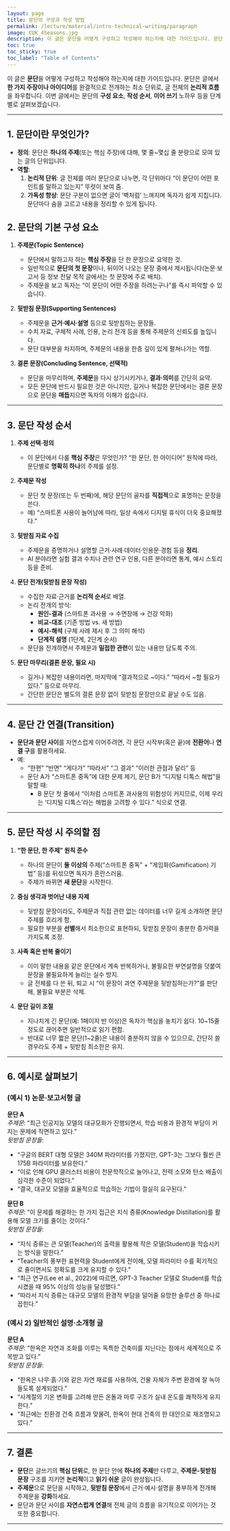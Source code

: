 ```yaml
---
layout: page
title: 문단의 구성과 작성 방법
permalink: /lecture/material/intro-technical-writing/paragraph
image: CUK_4Seasons.jpg
description: 이 글은 문단을 어떻게 구성하고 작성해야 하는지에 대한 가이드입니다. 문단은 글에서 한 가지 주장이나 아이디어를 완결적으로 전개하는 최소 단위로, 글 전체의 논리적 흐름을 좌우합니다. 이번 글에서는 문단의 구성 요소, 작성 순서, 이어 쓰기 노하우 등을 단계별로 살펴보겠습니다.
toc: true
toc_sticky: true
toc_label: "Table of Contents"
---
```


이 글은 **문단**을 어떻게 구성하고 작성해야 하는지에 대한 가이드입니다. 문단은 글에서 **한 가지 주장이나 아이디어**를 완결적으로 전개하는 최소 단위로, 글 전체의 **논리적 흐름**을 좌우합니다. 이번 글에서는 문단의 **구성 요소**, **작성 순서**, **이어 쓰기** 노하우 등을 단계별로 살펴보겠습니다.

---

## 1. 문단이란 무엇인가?
- **정의**: 문단은 **하나의 주제**(또는 핵심 주장)에 대해, 몇 줄~몇십 줄 분량으로 모여 있는 글의 단위입니다.  
- **역할**:  
  1) **논리적 단위**: 글 전체를 여러 문단으로 나누면, 각 단위마다 “이 문단이 어떤 포인트를 말하고 있는지” 뚜렷이 보여 줌.  
  2) **가독성 향상**: 문단 구분이 없으면 글이 ‘벽처럼’ 느껴지며 독자가 쉽게 지칩니다. 문단마다 숨을 고르고 내용을 정리할 수 있게 됩니다.  

## 2. 문단의 기본 구성 요소

1. **주제문(Topic Sentence)**  
   - 문단에서 말하고자 하는 **핵심 주장**을 단 한 문장으로 요약한 것.  
   - 일반적으로 **문단의 첫 문장**이나, 뒤이어 나오는 문장 중에서 제시됩니다(논문·보고서 등 정보 전달 목적 글에서는 첫 문장에 주로 배치).  
   - 주제문을 보고 독자는 “이 문단이 어떤 주장을 하려는구나”를 즉시 파악할 수 있습니다.

2. **뒷받침 문장(Supporting Sentences)**  
   - 주제문을 **근거·예시·설명** 등으로 뒷받침하는 문장들.  
   - 수치 자료, 구체적 사례, 인용, 논리 전개 등을 통해 주제문의 신뢰도를 높입니다.  
   - 문단 대부분을 차지하며, 주제문의 내용을 한층 깊이 있게 펼쳐나가는 역할.

3. **결론 문장(Concluding Sentence, 선택적)**  
   - 문단을 마무리하며, **주제문**을 다시 상기시키거나, **결과·의미**를 간단히 요약.  
   - 모든 문단에 반드시 필요한 것은 아니지만, 길거나 복잡한 문단에서는 결론 문장으로 문단을 **매듭**지으면 독자의 이해가 쉽습니다.

---

## 3. 문단 작성 순서

1. **주제 선택·정의**  
   - 이 문단에서 다룰 **핵심 주장**은 무엇인가? “한 문단, 한 아이디어” 원칙에 따라, 문단별로 **명확히 하나**의 주제를 설정.

2. **주제문 작성**  
   - 문단 첫 문장(또는 두 번째)에, 해당 문단의 골자를 **직접적**으로 표명하는 문장을 쓴다.  
   - 예) “스마트폰 사용이 늘어남에 따라, 일상 속에서 디지털 휴식이 더욱 중요해졌다.”

3. **뒷받침 자료 수집**  
   - 주제문을 증명하거나 설명할 근거·사례·데이터·인용문·경험 등을 **정리**.  
   - AI 분야라면 실험 결과 수치나 관련 연구 인용, 다른 분야라면 통계, 예시 스토리 등을 준비.

4. **문단 전개(뒷받침 문장 작성)**  
   - 수집한 자료·근거를 **논리적 순서**로 배열.  
   - 논리 전개의 방식:
     - **원인-결과** (스마트폰 과사용 → 수면장애 → 건강 악화)
     - **비교-대조** (기존 방법 vs. 새 방법)
     - **예시-해석** (구체 사례 제시 후 그 의미 해석)
     - **단계적 설명** (1단계, 2단계 순서)
   - 문단을 전개하면서 주제문과 **밀접한 관련**이 있는 내용만 담도록 주의.

5. **문단 마무리(결론 문장, 필요 시)**  
   - 길거나 복잡한 내용이라면, 마지막에 “결과적으로 ~이다.” “따라서 ~할 필요가 있다.” 등으로 마무리.  
   - 간단한 문단은 별도의 결론 문장 없이 뒷받침 문장만으로 끝날 수도 있음.

---

## 4. 문단 간 연결(Transition)

- **문단과 문단 사이**를 자연스럽게 이어주려면, 각 문단 시작부(혹은 끝)에 **전환어**나 **연결 구**를 활용하세요.  
- 예:
  - “한편” “반면” “게다가” “따라서” “그 결과” “이러한 관점과 달리” 등  
  - 문단 A가 “스마트폰 중독”에 대한 문제 제기, 문단 B가 “디지털 디톡스 해법”을 말할 때:
    - B 문단 첫 줄에서 “이처럼 스마트폰 과사용의 위험성이 커지므로, 이제 우리는 ‘디지털 디톡스’라는 해법을 고려할 수 있다.” 식으로 연결.

---

## 5. 문단 작성 시 주의할 점

1. **“한 문단, 한 주제” 원칙 준수**  
   - 하나의 문단이 **둘 이상의** 주제(“스마트폰 중독” + “게임화(Gamification) 기법” 등)를 뒤섞으면 독자가 혼란스러움.  
   - 주제가 바뀌면 **새 문단**을 시작한다.

2. **중심 생각과 벗어난 내용 자제**  
   - 뒷받침 문장이라도, 주제문과 직접 관련 없는 데이터를 너무 길게 소개하면 문단 주제를 흐리게 함.  
   - 필요한 부분을 **선별**해서 최소한으로 표현하되, 뒷받침 문장이 충분한 증거력을 가지도록 조정.

3. **사족 혹은 반복 줄이기**  
   - 이미 말한 내용을 같은 문단에서 계속 반복하거나, 불필요한 부연설명을 덧붙여 문장을 불필요하게 늘리는 실수 방지.  
   - 글 전체를 다 쓴 뒤, 퇴고 시 “이 문장이 과연 주제문을 뒷받침하는가?”를 판단해, 불필요 부분은 삭제.

4. **문단 길이 조절**  
   - 지나치게 긴 문단(예: 1페이지 반 이상)은 독자가 핵심을 놓치기 쉽다. 10~15줄 정도로 끊어주면 일반적으로 읽기 편함.  
   - 반대로 너무 짧은 문단(1~2줄)은 내용이 충분하지 않을 수 있으므로, 간단히 쓸 경우라도 주제 + 뒷받침 최소한은 유지.

---

## 6. 예시로 살펴보기

### (예시 1) 논문·보고서형 글

**문단 A**  
*주제문*: “최근 인공지능 모델의 대규모화가 진행되면서, 학습 비용과 환경적 부담이 커지는 문제에 직면하고 있다.”  
*뒷받침 문장들*:  
- “구글의 BERT 대형 모델은 340M 파라미터를 가졌지만, GPT-3는 그보다 훨씬 큰 175B 파라미터를 보유한다.”  
- “이로 인해 GPU 클러스터 비용이 천문학적으로 늘어나고, 전력 소모와 탄소 배출이 심각한 수준이 되었다.”  
- “결국, 대규모 모델을 효율적으로 학습하는 기법이 절실히 요구된다.”  

**문단 B**  
*주제문*: “이 문제를 해결하는 한 가지 접근은 지식 증류(Knowledge Distillation)를 활용해 모델 크기를 줄이는 것이다.”  
*뒷받침 문장들*:  
- “지식 증류는 큰 모델(Teacher)의 출력을 활용해 작은 모델(Student)을 학습시키는 방식을 말한다.”  
- “Teacher의 풍부한 표현력을 Student에게 전이해, 모델 파라미터 수를 획기적으로 줄이면서도 정확도를 크게 유지할 수 있다.”  
- “최근 연구(Lee et al., 2022)에 따르면, GPT-3 Teacher 모델로 Student를 학습시켰을 때 95% 이상의 성능을 달성했다.”  
- “따라서 지식 증류는 대규모 모델의 환경적 부담을 덜어줄 유망한 솔루션 중 하나로 꼽힌다.”  

### (예시 2) 일반적인 설명·소개형 글

**문단 A**  
*주제문*: “한옥은 자연과 조화를 이루는 독특한 건축미를 지닌다는 점에서 세계적으로 주목받고 있다.”  
*뒷받침 문장들*:  
- “한옥은 나무·흙·기와 같은 자연 재료를 사용하여, 건물 자체가 주변 환경에 잘 녹아들도록 설계되었다.”  
- “사계절의 기온 변화를 고려해 만든 온돌과 마루 구조가 실내 온도를 쾌적하게 유지한다.”  
- “최근에는 친환경 건축 흐름과 맞물려, 한옥이 현대 건축의 한 대안으로 재조명되고 있다.”

---

## 7. 결론

- **문단**은 글쓰기의 **핵심 단위**로, 한 문단 안에 **하나의 주제**만 다루고, **주제문-뒷받침 문장** 구조를 지키면 **논리적**이고 **읽기 쉬운** 글이 완성됩니다.  
- **주제문**으로 문단을 시작하고, **뒷받침 문장**에서 근거·예시·설명을 풍부하게 전개해 주제문을 **강화**하세요.  
- 문단과 문단 사이를 **자연스럽게 연결**해 전체 글의 흐름을 유기적으로 이어가는 것 또한 중요합니다.

---

